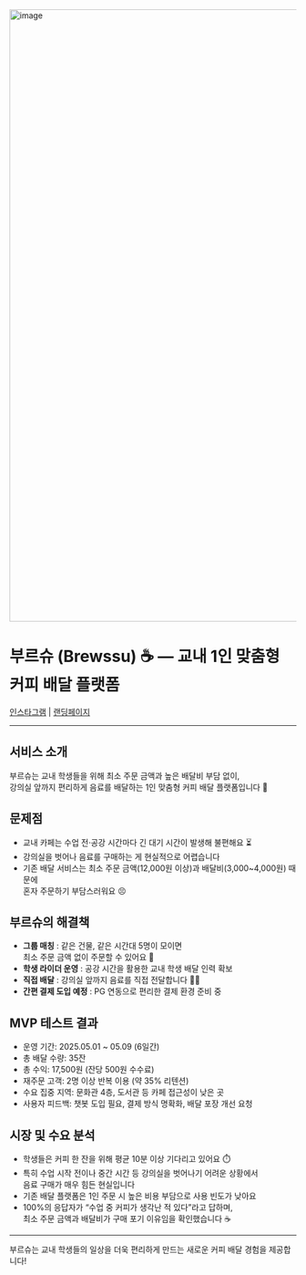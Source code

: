 <img width="1080" height="1074" alt="image" src="https://github.com/user-attachments/assets/56fc618c-a939-4f8e-ad4e-7da8588c7e1d" />

# 부르슈 (Brewssu) ☕️ — 교내 1인 맞춤형 커피 배달 플랫폼

[인스타그램](https://www.instagram.com/buru_ssu/) | [랜딩페이지](https://burwssu.qshop.ai/)

---

## 서비스 소개  
부르슈는 교내 학생들을 위해 최소 주문 금액과 높은 배달비 부담 없이,  
강의실 앞까지 편리하게 음료를 배달하는 1인 맞춤형 커피 배달 플랫폼입니다 🚀  

## 문제점  
- 교내 카페는 수업 전·공강 시간마다 긴 대기 시간이 발생해 불편해요 ⏳  
- 강의실을 벗어나 음료를 구매하는 게 현실적으로 어렵습니다  
- 기존 배달 서비스는 최소 주문 금액(12,000원 이상)과 배달비(3,000~4,000원) 때문에  
  혼자 주문하기 부담스러워요 😣  

## 부르슈의 해결책  
- **그룹 매칭** : 같은 건물, 같은 시간대 5명이 모이면  
  최소 주문 금액 없이 주문할 수 있어요 🎉  
- **학생 라이더 운영** : 공강 시간을 활용한 교내 학생 배달 인력 확보  
- **직접 배달** : 강의실 앞까지 음료를 직접 전달합니다 🚴‍♂️  
- **간편 결제 도입 예정** : PG 연동으로 편리한 결제 환경 준비 중  

## MVP 테스트 결과  
- 운영 기간: 2025.05.01 ~ 05.09 (6일간)  
- 총 배달 수량: 35잔  
- 총 수익: 17,500원 (잔당 500원 수수료)  
- 재주문 고객: 2명 이상 반복 이용 (약 35% 리텐션)  
- 수요 집중 지역: 문화관 4층, 도서관 등 카페 접근성이 낮은 곳  
- 사용자 피드백: 챗봇 도입 필요, 결제 방식 명확화, 배달 포장 개선 요청  

## 시장 및 수요 분석  
- 학생들은 커피 한 잔을 위해 평균 10분 이상 기다리고 있어요 ⏱️  
- 특히 수업 시작 전이나 중간 시간 등 강의실을 벗어나기 어려운 상황에서  
  음료 구매가 매우 힘든 현실입니다  
- 기존 배달 플랫폼은 1인 주문 시 높은 비용 부담으로 사용 빈도가 낮아요  
- 100%의 응답자가 “수업 중 커피가 생각난 적 있다”라고 답하며,  
  최소 주문 금액과 배달비가 구매 포기 이유임을 확인했습니다 ☕️  

---

부르슈는 교내 학생들의 일상을 더욱 편리하게 만드는 새로운 커피 배달 경험을 제공합니다!  

